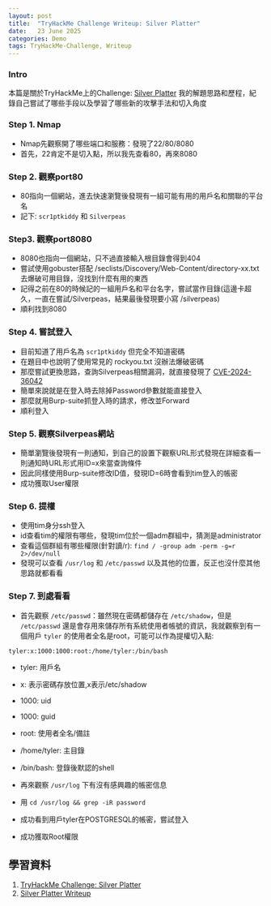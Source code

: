```yaml
---
layout: post
title:  "TryHackMe Challenge Writeup: Silver Platter"
date:   23 June 2025
categories: Demo
tags: TryHackMe-Challenge, Writeup
---
```

<html>
<body>
<div markdown="block" style="margin-top: 10px">
    
### Intro
本篇是關於TryHackMe上的Challenge: [Silver Platter](https://tryhackme.com/room/silverplatter) 我的解題思路和歷程，紀錄自己嘗試了哪些手段以及學習了哪些新的攻擊手法和切入角度
  
### Step 1. Nmap
- Nmap先觀察開了哪些端口和服務：發現了22/80/8080
- 首先，22肯定不是切入點，所以我先查看80，再來8080

### Step 2. 觀察port80
- 80指向一個網站，進去快速瀏覽後發現有一組可能有用的用戶名和關聯的平台名
- 記下: `scr1ptkiddy` 和 `Silverpeas`

### Step3. 觀察port8080
- 8080也指向一個網站，只不過直接輸入根目錄會得到404
- 嘗試使用gobuster搭配 /seclists/Discovery/Web-Content/directory-xx.txt 去爆破可用目錄，沒找到什麼有用的東西
- 記得之前在80的時候記的一組用戶名和平台名字，嘗試當作目錄(這邊卡超久，一直在嘗試/Silverpeas，結果最後發現要小寫 /silverpeas)
- 順利找到8080

### Step 4. 嘗試登入
- 目前知道了用戶名為 `scr1ptkiddy` 但完全不知道密碼
- 在題目中也說明了使用常見的 rockyou.txt 沒辦法爆破密碼
- 那麼嘗試更換思路，查詢Silverpeas相關漏洞，就直接發現了 [CVE-2024-36042](https://www.cve.org/CVERecord?id=CVE-2024-36042)
- 簡單來說就是在登入時去除掉Password參數就能直接登入
- 那麼就用Burp-suite抓登入時的請求，修改並Forward
- 順利登入

### Step 5. 觀察Silverpeas網站
- 簡單瀏覽後發現有一則通知，到自己的設置下觀察URL形式發現在詳細查看一則通知時URL形式用ID=x來當查詢條件
- 因此同樣使用Burp-suite修改ID值，發現ID=6時會看到tim登入的帳密
- 成功獲取User權限

### Step 6. 提權
- 使用tim身分ssh登入
- id查看tim的權限有哪些，發現tim位於一個adm群組中，猜測是administrator
- 查看這個群組有哪些權限(針對讀/r): `find / -group adm -perm -g=r 2>/dev/null`
- 發現可以查看 `/usr/log` 和 `/etc/passwd` 以及其他的位置，反正也沒什麼其他思路就都看看

### Step 7. 到處看看
- 首先觀察 `/etc/passwd`：雖然現在密碼都儲存在 `/etc/shadow`，但是 `/etc/passwd` 還是會存用來儲存所有系統使用者帳號的資訊，我就觀察到有一個用戶 `tyler` 的使用者全名是root，可能可以作為提權切入點:
  
```bash
tyler:x:1000:1000:root:/home/tyler:/bin/bash
```  
  
- tyler: 用戶名
- x: 表示密碼存放位置,x表示/etc/shadow
- 1000: uid
- 1000: guid
- root: 使用者全名/備註
- /home/tyler: 主目錄
- /bin/bash: 登錄後默認的shell
  
- 再來觀察 `/usr/log` 下有沒有感興趣的帳密信息
- 用 `cd /usr/log && grep -iR password`
- 成功看到用戶tyler在POSTGRESQL的帳密，嘗試登入
- 成功獲取Root權限


## 學習資料
1. [TryHackMe Challenge: Silver Platter](https://tryhackme.com/room/silverplatter) 
2. [Silver Platter Writeup](https://0xb0b.gitbook.io/writeups/tryhackme/2025/silver-platter)

</div>
</body>
</html>
